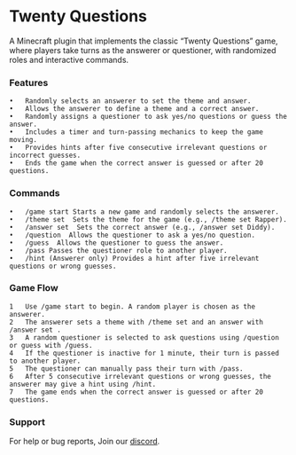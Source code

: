# Twenty Questions
A Minecraft plugin that implements the classic “Twenty Questions” game, where players take turns as the answerer or questioner, with randomized roles and interactive commands.

### Features
	•	Randomly selects an answerer to set the theme and answer.
	•	Allows the answerer to define a theme and a correct answer.
	•	Randomly assigns a questioner to ask yes/no questions or guess the answer.
	•	Includes a timer and turn-passing mechanics to keep the game moving.
	•	Provides hints after five consecutive irrelevant questions or incorrect guesses.
	•	Ends the game when the correct answer is guessed or after 20 questions.
 
### Commands
	•	/game start Starts a new game and randomly selects the answerer.
	•	/theme set  Sets the theme for the game (e.g., /theme set Rapper).
	•	/answer set  Sets the correct answer (e.g., /answer set Diddy).
	•	/question  Allows the questioner to ask a yes/no question.
	•	/guess  Allows the questioner to guess the answer.
	•	/pass Passes the questioner role to another player.
	•	/hint (Answerer only) Provides a hint after five irrelevant questions or wrong guesses.
 
### Game Flow
	1	Use /game start to begin. A random player is chosen as the answerer.
	2	The answerer sets a theme with /theme set and an answer with /answer set .
	3	A random questioner is selected to ask questions using /question or guess with /guess.
	4	If the questioner is inactive for 1 minute, their turn is passed to another player.
	5	The questioner can manually pass their turn with /pass.
	6	After 5 consecutive irrelevant questions or wrong guesses, the answerer may give a hint using /hint.
	7	The game ends when the correct answer is guessed or after 20 questions.
 
### Support
For help or bug reports, Join our [discord](https://discord.gg/xydjE7ym5W).
